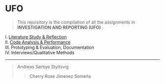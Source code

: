 # UFO

> This repository is the compilation of all the assignments in <b>INVESTIGATION AND REPORTING (UFO)</b> :

I. [Literature Study & Reflection](https://github.com/cph-cs241/UFO_Compilation/tree/master/I.LiteratureStudyAndReflection) <br>
II. [Code Analysis & Performance](https://github.com/cph-cs241/UFO_Compilation/tree/master/II.%20Code%20Analysis) <br>
III. Prototyping & Evaluation, Documentation <br>
IV. Interviews/Qualitative Methods


---
> Andreas Sørbye Styltsvig 
>> Cherry Rose Jimenez Semeña
